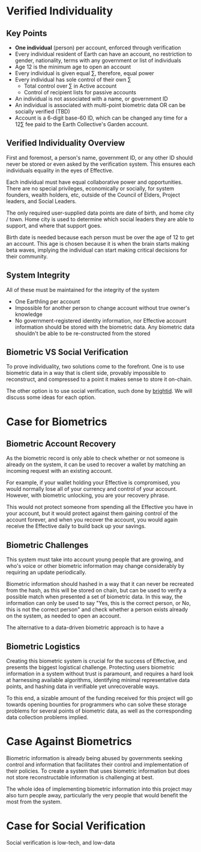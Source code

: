 # Verified Individuality


## Key Points
- **One individual** (person) per account, enforced through verification
- Every individual resident of Earth can have an account, no restriction to gender, nationality, terms with any government or list of individuals
- Age 12 is the minimum age to open an account 
- Every individual is given equal ∑, therefore, equal power
- Every individual has sole control of their own ∑
	- Total control over ∑ in Active account
	- Control of recipient lists for passive accounts
- An individual is not associated with a name, or government ID 
- An individual is associated with multi-point biometric data OR can be socially verified (TBD)
- Account is a 6-digit base-60 ID, which can be changed any time for a 12∑ fee paid to the Earth Collective's Garden account.


## Verified Individuality Overview
First and foremost, a person's name, government ID, or any other ID should never be stored or even asked by the verification system. This ensures each individuals equality in the eyes of Effective. 

Each individual must have equal collaborative power and opportunities. There are no special privileges, economically or socially, for system founders, wealth holders, etc, outside of the Council of Elders, Project leaders, and Social Leaders.

The only required user-supplied data points are date of birth, and home city / town. Home city is used to determine which social leaders they are able to support, and where that support goes. 

Birth date is needed because each person must be over the age of 12 to get an account. This age is chosen because it is when the brain starts making beta waves, implying the individual can start making critical decisions for their community.

## System Integrity
All of these must be maintained for the integrity of the system
 - One Earthling per account
 - Impossible for another person to change account without true owner's knowledge
 - No government-registered identity information, nor Effective account information should be stored with the biometric data. Any biometric data shouldn't be able to be re-constructed from the stored 

## Biometric VS Social Verification
To prove individuality, two solutions come to the forefront. One is to use biometric data in a way that is client side, provably impossible to reconstruct, and compressed to a point it makes sense to store it on-chain. 

The other option is to use social verification, such done by [brightid](https://www.brightid.org/whitepaper). We will discuss some ideas for each option.

# Case for Biometrics
## Biometric Account Recovery
As the biometric record is only able to check whether or not someone is already on the system, it can be used to recover a wallet by matching an incoming request with an existing account. 

For example, if your wallet holding your Effective is compromised, you would normally lose all of your currency and control of your account. However, with biometric unlocking, you are your recovery phrase.

This would not protect someone from spending all the Effective you have in your account, but it would protect against them gaining control of the account forever, and when you recover the account, you would again receive the Effective daily to build back up your savings. 


## Biometric Challenges
This system must take into account young people that are growing, and who's voice or other biometric information may change considerably by requiring an update periodically. 

Biometric information should hashed in a way that it can never be recreated from the hash, as this will be stored on chain, but can be used to verify a possible match when presented a set of biometric data. In this way, the information can only be used to say "Yes, this is the correct person, or No, this is not the correct person" and check whether a person exists already on the system, as needed to open an account. 

The alternative to a data-driven biometric approach is to have a 

## Biometric Logistics
Creating this biometric system is crucial for the success of Effective, and presents the biggest logistical challenge. Protecting users biometric information in a system without trust is paramount, and requires a hard look at harnessing available algorithms, identifying minimal representative data points, and hashing data in verifiable yet unrecoverable ways. 

To this end, a sizable amount of the funding received for this project will go towards opening bounties for programmers who can solve these storage problems for several points of biometric data, as well as the corresponding data collection problems implied. 

# Case Against Biometrics
Biometric information is already being abused by governments seeking control and information that facilitates their control and implementation of their policies. To create a system that uses biometric information but does not store reconstructable information is challenging at best. 

The whole idea of implementing biometric information into this project may also turn people away, particularly the very people that would benefit the most from the system. 


# Case for Social Verification
Social verification is low-tech, and low-data 
<!--stackedit_data:
eyJoaXN0b3J5IjpbMTEwMDgwNjQ3OSwtMTQ4Nzk2NTg1Myw4ND
MzMjU1MzIsMTUxNDcwNjQyNiwtNzcxNDcxNzA5LC0yMDAwODE5
OTIyLDE2NjU3NjgxNjQsMTc0NDc5NjM1MSwzNTczMTY3NCw3Mz
A5OTgxMTZdfQ==
-->